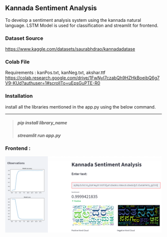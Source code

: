 ## Kannada Sentiment Analysis

To develop a sentiment analysis system using the kannada natural language. LSTM Model is used for classification and streamlit for frontend. 

### Dataset Source 

https://www.kaggle.com/datasets/saurabhdrao/kannadadatase

### Colab File 

Requirements : kanPos.txt, kanNeg.txt, akshar.ttf
https://colab.research.google.com/drive/1FwNyI7czabQh9HZHkBoeibQ6g7V9-KUd?authuser=1#scrollTo=uEpsGuPTE-R0

### Installation

install all the libraries mentioned in the app.py using the below command.  
___
> ##### pip install library_name 
> ##### streamlit run app.py

### Frontend : 

![alt text](https://github.com/misaaldsouza/Kannada-Sentiment-Analysis/blob/main/frontend.PNG)
